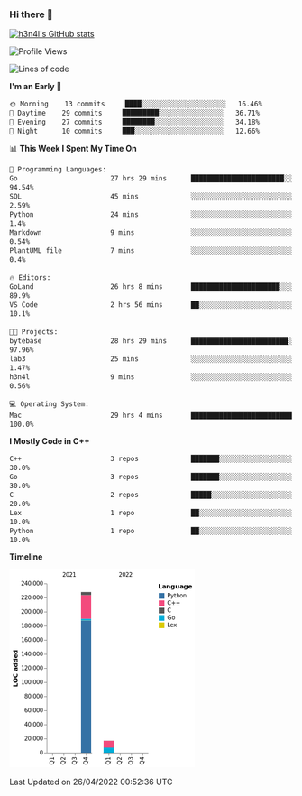 ### Hi there 👋

[![h3n4l's GitHub stats](https://github-readme-stats.vercel.app/api?username=h3n4l&count_private=true&show_icons=true&theme=radical)](https://github.com/h3n4l/github-readme-stats)

<!--START_SECTION:waka-->
![Profile Views](http://img.shields.io/badge/Profile%20Views-9-blue)

![Lines of code](https://img.shields.io/badge/From%20Hello%20World%20I%27ve%20Written-245%20Thousand%20lines%20of%20code-blue)

**I'm an Early 🐤** 

```text
🌞 Morning    13 commits     ████░░░░░░░░░░░░░░░░░░░░░   16.46% 
🌆 Daytime    29 commits     █████████░░░░░░░░░░░░░░░░   36.71% 
🌃 Evening    27 commits     ████████░░░░░░░░░░░░░░░░░   34.18% 
🌙 Night      10 commits     ███░░░░░░░░░░░░░░░░░░░░░░   12.66%

```


📊 **This Week I Spent My Time On** 

```text
💬 Programming Languages: 
Go                       27 hrs 29 mins      ███████████████████████░░   94.54% 
SQL                      45 mins             ░░░░░░░░░░░░░░░░░░░░░░░░░   2.59% 
Python                   24 mins             ░░░░░░░░░░░░░░░░░░░░░░░░░   1.4% 
Markdown                 9 mins              ░░░░░░░░░░░░░░░░░░░░░░░░░   0.54% 
PlantUML file            7 mins              ░░░░░░░░░░░░░░░░░░░░░░░░░   0.4%

🔥 Editors: 
GoLand                   26 hrs 8 mins       ██████████████████████░░░   89.9% 
VS Code                  2 hrs 56 mins       ██░░░░░░░░░░░░░░░░░░░░░░░   10.1%

🐱‍💻 Projects: 
bytebase                 28 hrs 29 mins      ████████████████████████░   97.96% 
lab3                     25 mins             ░░░░░░░░░░░░░░░░░░░░░░░░░   1.47% 
h3n4l                    9 mins              ░░░░░░░░░░░░░░░░░░░░░░░░░   0.56%

💻 Operating System: 
Mac                      29 hrs 4 mins       █████████████████████████   100.0%

```

**I Mostly Code in C++** 

```text
C++                      3 repos             ███████░░░░░░░░░░░░░░░░░░   30.0% 
Go                       3 repos             ███████░░░░░░░░░░░░░░░░░░   30.0% 
C                        2 repos             █████░░░░░░░░░░░░░░░░░░░░   20.0% 
Lex                      1 repo              ██░░░░░░░░░░░░░░░░░░░░░░░   10.0% 
Python                   1 repo              ██░░░░░░░░░░░░░░░░░░░░░░░   10.0%

```


**Timeline**

![Chart not found](https://raw.githubusercontent.com/h3n4l/h3n4l/main/charts/bar_graph.png) 


 Last Updated on 26/04/2022 00:52:36 UTC
<!--END_SECTION:waka-->

